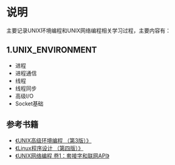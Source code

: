 # 说明
主要记录UNIX环境编程和UNIX网络编程相关学习过程，主要内容有：
## 1.UNIX_ENVIRONMENT
- 进程
- 进程通信
- 线程
- 线程同步
- 高级I/O
- Socket基础

## 参考书籍

- [《UNIX高级环境编程 （第3版）》](https://book.douban.com/subject/1788421/)
- [《Linux程序设计 （第四版）》](https://book.douban.com/subject/4831448/)
- [《UNIX网络编程 卷1：套接字和联网API》](https://book.douban.com/subject/1500149/)

## 
